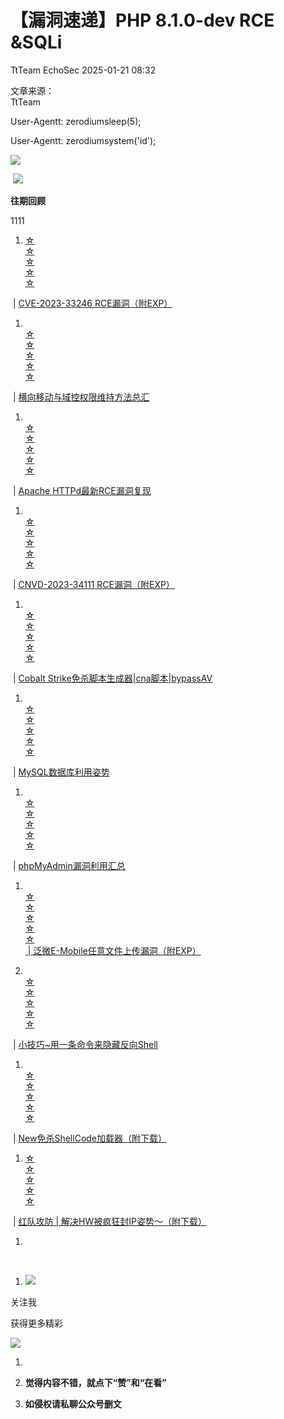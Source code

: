 #  【漏洞速递】PHP 8.1.0-dev RCE &SQLi   
TtTeam  EchoSec   2025-01-21 08:32  
  
文章来源：  
TtTeam  
  
User-Agentt: zerodiumsleep(5);   
  
User-Agentt: zerodiumsystem('id');  
  
![](https://mmbiz.qpic.cn/sz_mmbiz_png/0HlywncJbB3nxArfVictvYKxM66MTHcxP5VF6klH0RoDA5icwP8PXUXaIhEN4IvJtQrv7ZowIgNLKGzwjHFibjepw/640?wx_fmt=png "")  
  
  
 ![](https://mmbiz.qpic.cn/mmbiz_png/vvO7f1bFAvWvSib3qGID65IIhLcR3wQvaO8Z3pdR5jlDkCwnbSoK5dXpye5yrSlnh1e8NmhmCibuuRqHU2wFo7VQ/640?wx_fmt=png "")  
  
**往期回顾**  
  
  
1111  
1. [☆](http://mp.weixin.qq.com/s?__biz=MzU3MTU3NTY2NA==&mid=2247484374&idx=1&sn=f98119b165319ea399cf3252e5976532&chksm=fcdf5fc9cba8d6df1080aa1d8e86c67bb873bcd40139293f8f63279c2df44946023ed6460cb5&scene=21#wechat_redirect)  
[☆](http://mp.weixin.qq.com/s?__biz=MzU3MTU3NTY2NA==&mid=2247484374&idx=1&sn=f98119b165319ea399cf3252e5976532&chksm=fcdf5fc9cba8d6df1080aa1d8e86c67bb873bcd40139293f8f63279c2df44946023ed6460cb5&scene=21#wechat_redirect)  
[☆](http://mp.weixin.qq.com/s?__biz=MzU3MTU3NTY2NA==&mid=2247484374&idx=1&sn=f98119b165319ea399cf3252e5976532&chksm=fcdf5fc9cba8d6df1080aa1d8e86c67bb873bcd40139293f8f63279c2df44946023ed6460cb5&scene=21#wechat_redirect)  
[☆](http://mp.weixin.qq.com/s?__biz=MzU3MTU3NTY2NA==&mid=2247484374&idx=1&sn=f98119b165319ea399cf3252e5976532&chksm=fcdf5fc9cba8d6df1080aa1d8e86c67bb873bcd40139293f8f63279c2df44946023ed6460cb5&scene=21#wechat_redirect)  
[☆](http://mp.weixin.qq.com/s?__biz=MzU3MTU3NTY2NA==&mid=2247484374&idx=1&sn=f98119b165319ea399cf3252e5976532&chksm=fcdf5fc9cba8d6df1080aa1d8e86c67bb873bcd40139293f8f63279c2df44946023ed6460cb5&scene=21#wechat_redirect)  
  
 | [CVE-2023-33246 RCE漏洞（附EXP）](http://mp.weixin.qq.com/s?__biz=MzU3MTU3NTY2NA==&mid=2247487479&idx=1&sn=0344b67820f235cef4e6ba59c6e3c181&chksm=fcdf53e8cba8dafecadb3eae5728d5238040b85f25612bc1bd9cc01fcc2a339f88276ecaee7b&scene=21#wechat_redirect)  
  
  
1. [](http://mp.weixin.qq.com/s?__biz=MzU3MTU3NTY2NA==&mid=2247484070&idx=1&sn=d0b1b7bd8687c452ccfa10d11218985e&chksm=fcdf5eb9cba8d7af7059dd9d0de041c2ef5eb7b4986d59fac34f62f5e4b705c42aea4018c318&scene=21#wechat_redirect)  
[☆](http://mp.weixin.qq.com/s?__biz=MzU3MTU3NTY2NA==&mid=2247484374&idx=1&sn=f98119b165319ea399cf3252e5976532&chksm=fcdf5fc9cba8d6df1080aa1d8e86c67bb873bcd40139293f8f63279c2df44946023ed6460cb5&scene=21#wechat_redirect)  
[☆](http://mp.weixin.qq.com/s?__biz=MzU3MTU3NTY2NA==&mid=2247484374&idx=1&sn=f98119b165319ea399cf3252e5976532&chksm=fcdf5fc9cba8d6df1080aa1d8e86c67bb873bcd40139293f8f63279c2df44946023ed6460cb5&scene=21#wechat_redirect)  
[☆](http://mp.weixin.qq.com/s?__biz=MzU3MTU3NTY2NA==&mid=2247484374&idx=1&sn=f98119b165319ea399cf3252e5976532&chksm=fcdf5fc9cba8d6df1080aa1d8e86c67bb873bcd40139293f8f63279c2df44946023ed6460cb5&scene=21#wechat_redirect)  
[☆](http://mp.weixin.qq.com/s?__biz=MzU3MTU3NTY2NA==&mid=2247484374&idx=1&sn=f98119b165319ea399cf3252e5976532&chksm=fcdf5fc9cba8d6df1080aa1d8e86c67bb873bcd40139293f8f63279c2df44946023ed6460cb5&scene=21#wechat_redirect)  
[☆](http://mp.weixin.qq.com/s?__biz=MzU3MTU3NTY2NA==&mid=2247484374&idx=1&sn=f98119b165319ea399cf3252e5976532&chksm=fcdf5fc9cba8d6df1080aa1d8e86c67bb873bcd40139293f8f63279c2df44946023ed6460cb5&scene=21#wechat_redirect)  
  
 | [横向移动与域控权限维持方法总汇](http://mp.weixin.qq.com/s?__biz=MzU3MTU3NTY2NA==&mid=2247484308&idx=1&sn=dffaf96b424952c365fd22f733f696f7&chksm=fcdf5f8bcba8d69d58ebaa0da04fbc2b4bf236df6e763d3da4addc097b559f71edfb48ae9712&scene=21#wechat_redirect)  
  
  
1. [](http://mp.weixin.qq.com/s?__biz=MzU3MTU3NTY2NA==&mid=2247484076&idx=1&sn=6af2e134ac579e48697f2ee6b7279a4e&chksm=fcdf5eb3cba8d7a5f545a558c13e184c82bf1bb0dd281a4d7ade4e11fa1e647ac447322fe8af&scene=21#wechat_redirect)  
[☆](http://mp.weixin.qq.com/s?__biz=MzU3MTU3NTY2NA==&mid=2247484374&idx=1&sn=f98119b165319ea399cf3252e5976532&chksm=fcdf5fc9cba8d6df1080aa1d8e86c67bb873bcd40139293f8f63279c2df44946023ed6460cb5&scene=21#wechat_redirect)  
[☆](http://mp.weixin.qq.com/s?__biz=MzU3MTU3NTY2NA==&mid=2247484374&idx=1&sn=f98119b165319ea399cf3252e5976532&chksm=fcdf5fc9cba8d6df1080aa1d8e86c67bb873bcd40139293f8f63279c2df44946023ed6460cb5&scene=21#wechat_redirect)  
[☆](http://mp.weixin.qq.com/s?__biz=MzU3MTU3NTY2NA==&mid=2247484374&idx=1&sn=f98119b165319ea399cf3252e5976532&chksm=fcdf5fc9cba8d6df1080aa1d8e86c67bb873bcd40139293f8f63279c2df44946023ed6460cb5&scene=21#wechat_redirect)  
[☆](http://mp.weixin.qq.com/s?__biz=MzU3MTU3NTY2NA==&mid=2247484374&idx=1&sn=f98119b165319ea399cf3252e5976532&chksm=fcdf5fc9cba8d6df1080aa1d8e86c67bb873bcd40139293f8f63279c2df44946023ed6460cb5&scene=21#wechat_redirect)  
[☆](http://mp.weixin.qq.com/s?__biz=MzU3MTU3NTY2NA==&mid=2247484374&idx=1&sn=f98119b165319ea399cf3252e5976532&chksm=fcdf5fc9cba8d6df1080aa1d8e86c67bb873bcd40139293f8f63279c2df44946023ed6460cb5&scene=21#wechat_redirect)  
  
 | [Apache HTTPd最新RCE漏洞复现](http://mp.weixin.qq.com/s?__biz=MzU3MTU3NTY2NA==&mid=2247484184&idx=1&sn=f9286573a97bd404e43622c0235aa357&chksm=fcdf5f07cba8d611dc7d8c479b47e312b95194ec5634c6fe46867719bea8de051681dd777558&scene=21#wechat_redirect)  
  
  
1. [](http://mp.weixin.qq.com/s?__biz=MzU3MTU3NTY2NA==&mid=2247484184&idx=1&sn=f9286573a97bd404e43622c0235aa357&chksm=fcdf5f07cba8d611dc7d8c479b47e312b95194ec5634c6fe46867719bea8de051681dd777558&scene=21#wechat_redirect)  
[☆](http://mp.weixin.qq.com/s?__biz=MzU3MTU3NTY2NA==&mid=2247484374&idx=1&sn=f98119b165319ea399cf3252e5976532&chksm=fcdf5fc9cba8d6df1080aa1d8e86c67bb873bcd40139293f8f63279c2df44946023ed6460cb5&scene=21#wechat_redirect)  
[☆](http://mp.weixin.qq.com/s?__biz=MzU3MTU3NTY2NA==&mid=2247484374&idx=1&sn=f98119b165319ea399cf3252e5976532&chksm=fcdf5fc9cba8d6df1080aa1d8e86c67bb873bcd40139293f8f63279c2df44946023ed6460cb5&scene=21#wechat_redirect)  
[☆](http://mp.weixin.qq.com/s?__biz=MzU3MTU3NTY2NA==&mid=2247484374&idx=1&sn=f98119b165319ea399cf3252e5976532&chksm=fcdf5fc9cba8d6df1080aa1d8e86c67bb873bcd40139293f8f63279c2df44946023ed6460cb5&scene=21#wechat_redirect)  
[☆](http://mp.weixin.qq.com/s?__biz=MzU3MTU3NTY2NA==&mid=2247484374&idx=1&sn=f98119b165319ea399cf3252e5976532&chksm=fcdf5fc9cba8d6df1080aa1d8e86c67bb873bcd40139293f8f63279c2df44946023ed6460cb5&scene=21#wechat_redirect)  
[☆](http://mp.weixin.qq.com/s?__biz=MzU3MTU3NTY2NA==&mid=2247484374&idx=1&sn=f98119b165319ea399cf3252e5976532&chksm=fcdf5fc9cba8d6df1080aa1d8e86c67bb873bcd40139293f8f63279c2df44946023ed6460cb5&scene=21#wechat_redirect)  
  
 | [CNVD-2023-34111 RCE漏洞（附EXP）](http://mp.weixin.qq.com/s?__biz=MzU3MTU3NTY2NA==&mid=2247487473&idx=1&sn=05f60bd9badc889e1bc2bc56e9c776ab&chksm=fcdf53eecba8daf8ec1905ed03e31edf632c4a10f29e4002e66cc1a52487c368de52c341987f&scene=21#wechat_redirect)  
  
  
1. [](http://mp.weixin.qq.com/s?__biz=MzU3MTU3NTY2NA==&mid=2247484308&idx=1&sn=dffaf96b424952c365fd22f733f696f7&chksm=fcdf5f8bcba8d69d58ebaa0da04fbc2b4bf236df6e763d3da4addc097b559f71edfb48ae9712&scene=21#wechat_redirect)  
[☆](http://mp.weixin.qq.com/s?__biz=MzU3MTU3NTY2NA==&mid=2247484374&idx=1&sn=f98119b165319ea399cf3252e5976532&chksm=fcdf5fc9cba8d6df1080aa1d8e86c67bb873bcd40139293f8f63279c2df44946023ed6460cb5&scene=21#wechat_redirect)  
[☆](http://mp.weixin.qq.com/s?__biz=MzU3MTU3NTY2NA==&mid=2247484374&idx=1&sn=f98119b165319ea399cf3252e5976532&chksm=fcdf5fc9cba8d6df1080aa1d8e86c67bb873bcd40139293f8f63279c2df44946023ed6460cb5&scene=21#wechat_redirect)  
[☆](http://mp.weixin.qq.com/s?__biz=MzU3MTU3NTY2NA==&mid=2247484374&idx=1&sn=f98119b165319ea399cf3252e5976532&chksm=fcdf5fc9cba8d6df1080aa1d8e86c67bb873bcd40139293f8f63279c2df44946023ed6460cb5&scene=21#wechat_redirect)  
[☆](http://mp.weixin.qq.com/s?__biz=MzU3MTU3NTY2NA==&mid=2247484374&idx=1&sn=f98119b165319ea399cf3252e5976532&chksm=fcdf5fc9cba8d6df1080aa1d8e86c67bb873bcd40139293f8f63279c2df44946023ed6460cb5&scene=21#wechat_redirect)  
[☆](http://mp.weixin.qq.com/s?__biz=MzU3MTU3NTY2NA==&mid=2247484374&idx=1&sn=f98119b165319ea399cf3252e5976532&chksm=fcdf5fc9cba8d6df1080aa1d8e86c67bb873bcd40139293f8f63279c2df44946023ed6460cb5&scene=21#wechat_redirect)  
  
 | [Cobalt Strike免杀脚本生成器|cna脚本|bypassAV](http://mp.weixin.qq.com/s?__biz=MzU3MTU3NTY2NA==&mid=2247484070&idx=1&sn=d0b1b7bd8687c452ccfa10d11218985e&chksm=fcdf5eb9cba8d7af7059dd9d0de041c2ef5eb7b4986d59fac34f62f5e4b705c42aea4018c318&scene=21#wechat_redirect)  
  
  
1. [](http://mp.weixin.qq.com/s?__biz=MzU3MTU3NTY2NA==&mid=2247484268&idx=1&sn=cbbcf96a16f4115a277f7b178f58fbfd&chksm=fcdf5f73cba8d6654a8da5bc3c00a6c2997263869f74e7be9316bbc6e4e527e317e999539d4b&scene=21#wechat_redirect)  
[☆](http://mp.weixin.qq.com/s?__biz=MzU3MTU3NTY2NA==&mid=2247484374&idx=1&sn=f98119b165319ea399cf3252e5976532&chksm=fcdf5fc9cba8d6df1080aa1d8e86c67bb873bcd40139293f8f63279c2df44946023ed6460cb5&scene=21#wechat_redirect)  
[☆](http://mp.weixin.qq.com/s?__biz=MzU3MTU3NTY2NA==&mid=2247484374&idx=1&sn=f98119b165319ea399cf3252e5976532&chksm=fcdf5fc9cba8d6df1080aa1d8e86c67bb873bcd40139293f8f63279c2df44946023ed6460cb5&scene=21#wechat_redirect)  
[☆](http://mp.weixin.qq.com/s?__biz=MzU3MTU3NTY2NA==&mid=2247484374&idx=1&sn=f98119b165319ea399cf3252e5976532&chksm=fcdf5fc9cba8d6df1080aa1d8e86c67bb873bcd40139293f8f63279c2df44946023ed6460cb5&scene=21#wechat_redirect)  
[☆](http://mp.weixin.qq.com/s?__biz=MzU3MTU3NTY2NA==&mid=2247484374&idx=1&sn=f98119b165319ea399cf3252e5976532&chksm=fcdf5fc9cba8d6df1080aa1d8e86c67bb873bcd40139293f8f63279c2df44946023ed6460cb5&scene=21#wechat_redirect)  
[☆](http://mp.weixin.qq.com/s?__biz=MzU3MTU3NTY2NA==&mid=2247484374&idx=1&sn=f98119b165319ea399cf3252e5976532&chksm=fcdf5fc9cba8d6df1080aa1d8e86c67bb873bcd40139293f8f63279c2df44946023ed6460cb5&scene=21#wechat_redirect)  
  
 | [MySQL数据库利用姿势](http://mp.weixin.qq.com/s?__biz=MzU3MTU3NTY2NA==&mid=2247484823&idx=1&sn=90bcbbbfc7b8b4b22204fd0bb767976e&chksm=fcdf5988cba8d09e3e34149a546f0301ae210f02550b36aad3de051ec2c6f877b25d980bec16&scene=21#wechat_redirect)  
  
  
1. [](http://mp.weixin.qq.com/s?__biz=MzU3MTU3NTY2NA==&mid=2247484271&idx=1&sn=b07fd5a4b7a0d2430281e76c30cbb4eb&chksm=fcdf5f70cba8d6665a709a2da2bb4ea15751777d3a81818a19d52fe4b5a8306c756f0995bda5&scene=21#wechat_redirect)  
[☆](http://mp.weixin.qq.com/s?__biz=MzU3MTU3NTY2NA==&mid=2247484374&idx=1&sn=f98119b165319ea399cf3252e5976532&chksm=fcdf5fc9cba8d6df1080aa1d8e86c67bb873bcd40139293f8f63279c2df44946023ed6460cb5&scene=21#wechat_redirect)  
[☆](http://mp.weixin.qq.com/s?__biz=MzU3MTU3NTY2NA==&mid=2247484374&idx=1&sn=f98119b165319ea399cf3252e5976532&chksm=fcdf5fc9cba8d6df1080aa1d8e86c67bb873bcd40139293f8f63279c2df44946023ed6460cb5&scene=21#wechat_redirect)  
[☆](http://mp.weixin.qq.com/s?__biz=MzU3MTU3NTY2NA==&mid=2247484374&idx=1&sn=f98119b165319ea399cf3252e5976532&chksm=fcdf5fc9cba8d6df1080aa1d8e86c67bb873bcd40139293f8f63279c2df44946023ed6460cb5&scene=21#wechat_redirect)  
[☆](http://mp.weixin.qq.com/s?__biz=MzU3MTU3NTY2NA==&mid=2247484374&idx=1&sn=f98119b165319ea399cf3252e5976532&chksm=fcdf5fc9cba8d6df1080aa1d8e86c67bb873bcd40139293f8f63279c2df44946023ed6460cb5&scene=21#wechat_redirect)  
[☆](http://mp.weixin.qq.com/s?__biz=MzU3MTU3NTY2NA==&mid=2247484374&idx=1&sn=f98119b165319ea399cf3252e5976532&chksm=fcdf5fc9cba8d6df1080aa1d8e86c67bb873bcd40139293f8f63279c2df44946023ed6460cb5&scene=21#wechat_redirect)  
  
 | [phpMyAdmin漏洞利用汇总](http://mp.weixin.qq.com/s?__biz=MzU3MTU3NTY2NA==&mid=2247484271&idx=1&sn=b07fd5a4b7a0d2430281e76c30cbb4eb&chksm=fcdf5f70cba8d6665a709a2da2bb4ea15751777d3a81818a19d52fe4b5a8306c756f0995bda5&scene=21#wechat_redirect)  
  
  
1. [](http://mp.weixin.qq.com/s?__biz=MzU3MTU3NTY2NA==&mid=2247484271&idx=1&sn=b07fd5a4b7a0d2430281e76c30cbb4eb&chksm=fcdf5f70cba8d6665a709a2da2bb4ea15751777d3a81818a19d52fe4b5a8306c756f0995bda5&scene=21#wechat_redirect)  
[☆](http://mp.weixin.qq.com/s?__biz=MzU3MTU3NTY2NA==&mid=2247484374&idx=1&sn=f98119b165319ea399cf3252e5976532&chksm=fcdf5fc9cba8d6df1080aa1d8e86c67bb873bcd40139293f8f63279c2df44946023ed6460cb5&scene=21#wechat_redirect)  
[☆](http://mp.weixin.qq.com/s?__biz=MzU3MTU3NTY2NA==&mid=2247484374&idx=1&sn=f98119b165319ea399cf3252e5976532&chksm=fcdf5fc9cba8d6df1080aa1d8e86c67bb873bcd40139293f8f63279c2df44946023ed6460cb5&scene=21#wechat_redirect)  
[☆](http://mp.weixin.qq.com/s?__biz=MzU3MTU3NTY2NA==&mid=2247484374&idx=1&sn=f98119b165319ea399cf3252e5976532&chksm=fcdf5fc9cba8d6df1080aa1d8e86c67bb873bcd40139293f8f63279c2df44946023ed6460cb5&scene=21#wechat_redirect)  
[☆](http://mp.weixin.qq.com/s?__biz=MzU3MTU3NTY2NA==&mid=2247484374&idx=1&sn=f98119b165319ea399cf3252e5976532&chksm=fcdf5fc9cba8d6df1080aa1d8e86c67bb873bcd40139293f8f63279c2df44946023ed6460cb5&scene=21#wechat_redirect)  
[☆](http://mp.weixin.qq.com/s?__biz=MzU3MTU3NTY2NA==&mid=2247484374&idx=1&sn=f98119b165319ea399cf3252e5976532&chksm=fcdf5fc9cba8d6df1080aa1d8e86c67bb873bcd40139293f8f63279c2df44946023ed6460cb5&scene=21#wechat_redirect)  
[ | 泛微E-Mobile任意文件上传漏洞（附EXP）](http://mp.weixin.qq.com/s?__biz=MzU3MTU3NTY2NA==&mid=2247487464&idx=1&sn=fb5391a43f46cdda680366e1433a4065&chksm=fcdf53f7cba8dae19120faf7bf9797bd58ef3dcffe15038d033771c6c9c295a3fdb21fa6f8eb&scene=21#wechat_redirect)  
  
  
1. [](http://mp.weixin.qq.com/s?__biz=MzU3MTU3NTY2NA==&mid=2247487440&idx=1&sn=26caf45279fc94cddb4afd15957ab903&chksm=fcdf53cfcba8dad95094622e9c6490b5499d4e20d87837c20ff76af8a748f9cf0f3f28477658&scene=21#wechat_redirect)  
[☆](http://mp.weixin.qq.com/s?__biz=MzU3MTU3NTY2NA==&mid=2247484374&idx=1&sn=f98119b165319ea399cf3252e5976532&chksm=fcdf5fc9cba8d6df1080aa1d8e86c67bb873bcd40139293f8f63279c2df44946023ed6460cb5&scene=21#wechat_redirect)  
[☆](http://mp.weixin.qq.com/s?__biz=MzU3MTU3NTY2NA==&mid=2247484374&idx=1&sn=f98119b165319ea399cf3252e5976532&chksm=fcdf5fc9cba8d6df1080aa1d8e86c67bb873bcd40139293f8f63279c2df44946023ed6460cb5&scene=21#wechat_redirect)  
[☆](http://mp.weixin.qq.com/s?__biz=MzU3MTU3NTY2NA==&mid=2247484374&idx=1&sn=f98119b165319ea399cf3252e5976532&chksm=fcdf5fc9cba8d6df1080aa1d8e86c67bb873bcd40139293f8f63279c2df44946023ed6460cb5&scene=21#wechat_redirect)  
[☆](http://mp.weixin.qq.com/s?__biz=MzU3MTU3NTY2NA==&mid=2247484374&idx=1&sn=f98119b165319ea399cf3252e5976532&chksm=fcdf5fc9cba8d6df1080aa1d8e86c67bb873bcd40139293f8f63279c2df44946023ed6460cb5&scene=21#wechat_redirect)  
[☆](http://mp.weixin.qq.com/s?__biz=MzU3MTU3NTY2NA==&mid=2247484374&idx=1&sn=f98119b165319ea399cf3252e5976532&chksm=fcdf5fc9cba8d6df1080aa1d8e86c67bb873bcd40139293f8f63279c2df44946023ed6460cb5&scene=21#wechat_redirect)  
  
 | [小技巧~用一条命令来隐藏反向Shell](http://mp.weixin.qq.com/s?__biz=MzU3MTU3NTY2NA==&mid=2247487440&idx=1&sn=26caf45279fc94cddb4afd15957ab903&chksm=fcdf53cfcba8dad95094622e9c6490b5499d4e20d87837c20ff76af8a748f9cf0f3f28477658&scene=21#wechat_redirect)  
  
  
1. [](http://mp.weixin.qq.com/s?__biz=MzU3MTU3NTY2NA==&mid=2247487440&idx=1&sn=26caf45279fc94cddb4afd15957ab903&chksm=fcdf53cfcba8dad95094622e9c6490b5499d4e20d87837c20ff76af8a748f9cf0f3f28477658&scene=21#wechat_redirect)  
[☆](http://mp.weixin.qq.com/s?__biz=MzU3MTU3NTY2NA==&mid=2247484374&idx=1&sn=f98119b165319ea399cf3252e5976532&chksm=fcdf5fc9cba8d6df1080aa1d8e86c67bb873bcd40139293f8f63279c2df44946023ed6460cb5&scene=21#wechat_redirect)  
[☆](http://mp.weixin.qq.com/s?__biz=MzU3MTU3NTY2NA==&mid=2247484374&idx=1&sn=f98119b165319ea399cf3252e5976532&chksm=fcdf5fc9cba8d6df1080aa1d8e86c67bb873bcd40139293f8f63279c2df44946023ed6460cb5&scene=21#wechat_redirect)  
[☆](http://mp.weixin.qq.com/s?__biz=MzU3MTU3NTY2NA==&mid=2247484374&idx=1&sn=f98119b165319ea399cf3252e5976532&chksm=fcdf5fc9cba8d6df1080aa1d8e86c67bb873bcd40139293f8f63279c2df44946023ed6460cb5&scene=21#wechat_redirect)  
[☆](http://mp.weixin.qq.com/s?__biz=MzU3MTU3NTY2NA==&mid=2247484374&idx=1&sn=f98119b165319ea399cf3252e5976532&chksm=fcdf5fc9cba8d6df1080aa1d8e86c67bb873bcd40139293f8f63279c2df44946023ed6460cb5&scene=21#wechat_redirect)  
[☆](http://mp.weixin.qq.com/s?__biz=MzU3MTU3NTY2NA==&mid=2247484374&idx=1&sn=f98119b165319ea399cf3252e5976532&chksm=fcdf5fc9cba8d6df1080aa1d8e86c67bb873bcd40139293f8f63279c2df44946023ed6460cb5&scene=21#wechat_redirect)  
  
 | [New免杀ShellCode加载器（附下载）](http://mp.weixin.qq.com/s?__biz=MzU3MTU3NTY2NA==&mid=2247487432&idx=1&sn=8f1aa7f1d663858264ed268ae0e4e7e7&chksm=fcdf53d7cba8dac16b53dc21b1062b16649b814ddaef3e79de5c5377219935f1b9490a3bc72c&scene=21#wechat_redirect)  
  
  
1. [☆](http://mp.weixin.qq.com/s?__biz=MzU3MTU3NTY2NA==&mid=2247484374&idx=1&sn=f98119b165319ea399cf3252e5976532&chksm=fcdf5fc9cba8d6df1080aa1d8e86c67bb873bcd40139293f8f63279c2df44946023ed6460cb5&scene=21#wechat_redirect)  
[☆](http://mp.weixin.qq.com/s?__biz=MzU3MTU3NTY2NA==&mid=2247484374&idx=1&sn=f98119b165319ea399cf3252e5976532&chksm=fcdf5fc9cba8d6df1080aa1d8e86c67bb873bcd40139293f8f63279c2df44946023ed6460cb5&scene=21#wechat_redirect)  
[☆](http://mp.weixin.qq.com/s?__biz=MzU3MTU3NTY2NA==&mid=2247484374&idx=1&sn=f98119b165319ea399cf3252e5976532&chksm=fcdf5fc9cba8d6df1080aa1d8e86c67bb873bcd40139293f8f63279c2df44946023ed6460cb5&scene=21#wechat_redirect)  
[☆](http://mp.weixin.qq.com/s?__biz=MzU3MTU3NTY2NA==&mid=2247484374&idx=1&sn=f98119b165319ea399cf3252e5976532&chksm=fcdf5fc9cba8d6df1080aa1d8e86c67bb873bcd40139293f8f63279c2df44946023ed6460cb5&scene=21#wechat_redirect)  
[☆](http://mp.weixin.qq.com/s?__biz=MzU3MTU3NTY2NA==&mid=2247484374&idx=1&sn=f98119b165319ea399cf3252e5976532&chksm=fcdf5fc9cba8d6df1080aa1d8e86c67bb873bcd40139293f8f63279c2df44946023ed6460cb5&scene=21#wechat_redirect)  
  
 | [红队攻防 | 解决HW被疯狂封IP姿势～（附下载）](http://mp.weixin.qq.com/s?__biz=MzU3MTU3NTY2NA==&mid=2247487413&idx=1&sn=7cb9ecc5df0e78d9c73b6dcad064eb16&chksm=fcdf53aacba8dabc1eb24b9cd3df4554f0a83a9657170ec3167f2e718dea45024374abf704f7&scene=21#wechat_redirect)  
  
  
1.   
   
  
1. ![](https://mmbiz.qpic.cn/mmbiz_png/vvO7f1bFAvWR5RScYlUsqTtj0TWP0UvTL90icIibdrGQ5jicvqWFo3ZfrDL4HKjjU2dsK0MtNjfRnsMJuXMcUDNibA/640?wx_fmt=png "")  
  
关注我  
  
获得更多精彩  
  
![](https://mmbiz.qpic.cn/mmbiz_jpg/vvO7f1bFAvWvSib3qGID65IIhLcR3wQvauna7g74hhUBYS8A99NMyhkmMf6MpvtvUWUZA0YAhO1hQZvPYlAwXwA/640?wx_fmt=jpeg "")  
  
  
1.   
1. **觉得内容不错，就点下“赞”和“在看”**  
  
1. **如侵权请私聊公众号删文**  
  
  
  
  
